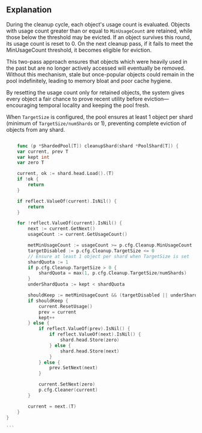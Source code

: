## Explanation

During the cleanup cycle, each object's usage count is evaluated. Objects with usage count greater than or equal to `MinUsageCount` are retained, while those below the threshold may be evicted. If an object survives this round, its usage count is reset to 0. On the next cleanup pass, if it fails to meet the MinUsageCount threshold, it becomes eligible for eviction.

This two-pass approach ensures that objects which were heavily used in the past but are no longer actively accessed will eventually be removed. Without this mechanism, stale but once-popular objects could remain in the pool indefinitely, leading to memory bloat and poor cache hygiene.

By resetting the usage count only for retained objects, the system gives every object a fair chance to prove recent utility before eviction—encouraging temporal locality and keeping the pool fresh.

When `TargetSize` is configured, the pool ensures at least 1 object per shard (minimum of `TargetSize/numShards` or 1), preventing complete eviction of objects from any shard.

````go

    func (p *ShardedPool[T]) cleanupShard(shard *PoolShard[T]) {
	var current, prev T
	var kept int
	var zero T

	current, ok := shard.head.Load().(T)
	if !ok {
		return
	}

	if reflect.ValueOf(current).IsNil() {
		return
	}

	for !reflect.ValueOf(current).IsNil() {
		next := current.GetNext()
		usageCount := current.GetUsageCount()

		metMinUsageCount := usageCount >= p.cfg.Cleanup.MinUsageCount
		targetDisabled := p.cfg.Cleanup.TargetSize <= 0
		// Ensure at least 1 object per shard when TargetSize is set
		shardQuota := 1
		if p.cfg.Cleanup.TargetSize > 0 {
			shardQuota = max(1, p.cfg.Cleanup.TargetSize/numShards)
		}
		underShardQuota := kept < shardQuota

		shouldKeep := metMinUsageCount && (targetDisabled || underShardQuota)
		if shouldKeep {
			current.ResetUsage()
			prev = current
			kept++
		} else {
			if reflect.ValueOf(prev).IsNil() {
				if reflect.ValueOf(next).IsNil() {
					shard.head.Store(zero)
				} else {
					shard.head.Store(next)
				}
			} else {
				prev.SetNext(next)
			}

			current.SetNext(zero)
			p.cfg.Cleaner(current)
		}

		current = next.(T)
	}
}

```
````
